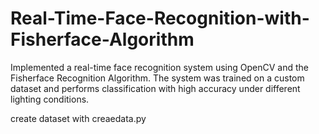 # Real-Time-Face-Recognition-with-Fisherface-Algorithm
Implemented a real-time face recognition system using OpenCV and the Fisherface Recognition Algorithm. The system was trained on a custom dataset and performs classification with high accuracy under different lighting conditions.


create dataset with creaedata.py
